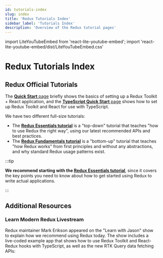 ```yaml
---
id: tutorials-index
slug: index
title: 'Redux Tutorials Index'
sidebar_label: 'Tutorials Index'
description: 'Overview of the Redux tutorial pages'
---
```


import LiteYouTubeEmbed from 'react-lite-youtube-embed';
import 'react-lite-youtube-embed/dist/LiteYouTubeEmbed.css'

# Redux Tutorials Index

## Redux Official Tutorials

The [**Quick Start** page](./quick-start.md) briefly shows the basics of setting up a Redux Toolkit + React application, and the [**TypeScript Quick Start** page](./typescript.md) shows how to set up Redux Toolkit and React for use with TypeScript.

We have two different full-size tutorials:

- The [**Redux Essentials tutorial**](./essentials/part-1-overview-concepts) is a "top-down" tutorial that teaches "how to use Redux the right way", using our latest recommended APIs and best practices.
- The [**Redux Fundamentals tutorial**](./fundamentals/part-1-overview.md) is a "bottom-up" tutorial that teaches "how Redux works" from first principles and without any abstractions, and why standard Redux usage patterns exist.

:::tip

**We recommend starting with the [Redux Essentials tutorial](./essentials/part-1-overview-concepts)**, since it covers the key points you need to know about how to get started using Redux to write actual applications.

:::

## Additional Resources

### Learn Modern Redux Livestream

Redux maintainer Mark Erikson appeared on the "Learn with Jason" show to explain how we recommend using Redux today. The show includes a live-coded example app that shows how to use Redux Toolkit and React-Redux hooks with TypeScript, as well as the new RTK Query data fetching APIs:

<LiteYouTubeEmbed
    id="9zySeP5vH9c"
    title="Learn Modern Redux - Redux Toolkit, React-Redux Hooks, and RTK Query"
/>
